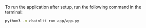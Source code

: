 To run the application after setup, run the following command in the terminal:
```bash
python3 -m chainlit run app/app.py
```